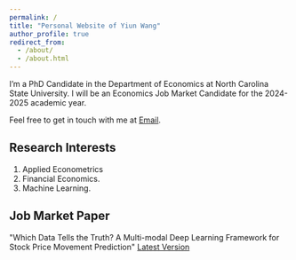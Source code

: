 ```yaml
---
permalink: /
title: "Personal Website of Yiun Wang"
author_profile: true
redirect_from: 
  - /about/
  - /about.html
---
```


I’m a PhD Candidate in the Department of Economics at North Carolina State University. I will be an Economics Job Market Candidate for the 2024-2025 academic year.

Feel free to get in touch with me at [Email](mailto:ywang323@ncsu.edu).

Research Interests
------
1. Applied Econometrics
2. Financial Economics. 
3. Machine Learning.

Job Market Paper
------

"Which Data Tells the Truth? A Multi-modal Deep Learning Framework for Stock Price Movement Prediction" [Latest Version](https://yilun.github.io/files/job_market.pdf)
